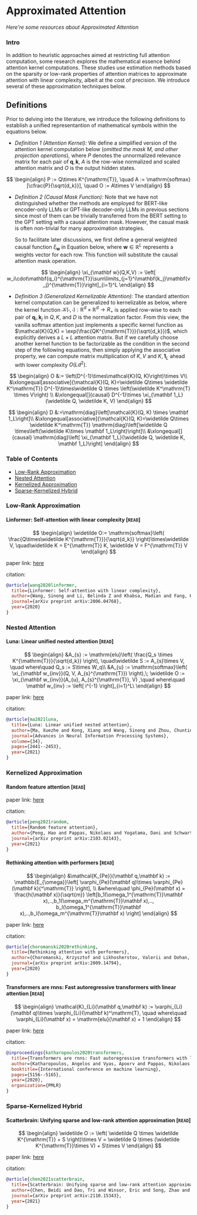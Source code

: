 # Approximated Attention
*Here're some resources about Approximated Attention*



### Intro

In addition to heuristic approaches aimed at restricting full attention computation, some research explores the mathematical essence behind attention kernel computations. These studies use estimation methods based on the sparsity or low-rank properties of attention matrices to approximate attention with linear complexity, albeit at the cost of precision. We introduce several of these approximation techniques below.


## Definitions

Prior to delving into the literature, we introduce the following definitions to establish a unified representantion of mathematical symbols within the equations below.

* *Definition 1 (Attention Kernel):* We define a simplified version of the attention kernel computation below (*omitted the mask $M$, and other projection operations*), where $P$ denotes the unnormalized relevance matrix for each pair of $\mathbf q, \mathbf k$, $A$ is the row-wise normalized and scaled attention matrix and $O$ is the output hidden states.

$$
\begin{align}
P := Q\times K^{\mathrm{T}}, \quad
A := \mathrm{softmax}[\cfrac{P}{\sqrt{d_k}}], \quad
    O := A\times V
\end{align}
$$

* *Definition 2 (Causal Mask Function):* Note that we have not distinguished whether the methods are employed for BERT-like encoder-only LLMs or GPT-like decoder-only LLMs in previous sections since most of them can be trivially transferred from the BERT setting to the GPT setting with a causal attention mask. However, the casual mask is often non-trivial for many approximation strategies. 
  

  So to facilitate later discussions, we first define a general weighted causal function $\xi_{\mathbf w}$ in Equation below, where $\mathbf w \in \mathbb{R}^L$ represents a weights vector for each row. This function will substitute the causal attention mask operation.

$$
\begin{align}
    \xi_{\mathbf w}(Q,K,V) := \left[ w_i\cdot\mathbf{q_i}^{\mathrm{T}}\sum\limits_{j=1}^i\mathbf{k_j}\mathbf{v_j}^{\mathrm{T}}\right]_{i=1}^L
\end{align}
$$

* *Definition 3 (Generalized Kernelizable Attention):* The standard attention kernel computation can be generalized to kernelizable as below, where the kernel function $\mathcal{K}(\cdot,\cdot): \mathbb{R}^{d}\times \mathbb{R}^{d}\rightarrow R_+$ is applied row-wise to each pair of $\mathbf q_i, \mathbf k_j$ in $Q,K$, and $D$ is the normalization factor. From this view, the vanilla softmax attention just implements a specific kernel function as $\mathcal{K}(Q,K) = \exp(\frac{QK^{\mathrm{T}}}{\sqrt{d_k}})$, which explicitly derives a $L\times L$ attention matrix. But if we carefully choose another kernel function to be factorizable as the condition in the second step of the following equations, then simply applying the associative property, we can compute matrix multiplication of $K,V$ and $K, \mathbf 1_L$ ahead with lower complexity $O(Ld^2)$.

$$
\begin{align}
O &:= \left(D^{-1}\times\mathcal{K}(Q, K)\right)\times V\\
    &\xlongequal[associative]{\mathcal{K}(Q, K)=\widetilde Q\times \widetilde K^\mathrm{T}} D^{-1}\times\widetilde Q \times \left(\widetilde K^\mathrm{T} \times V\right) \\
    &\xlongequal[]{causal} D^{-1}\times \xi_{\mathbf 1_L}(\widetilde Q, \widetilde K, V)
\end{align}
$$

$$
\begin{align}
D &:=\mathrm{diag}\left[\mathcal{K}(Q, K) \times \mathbf 1_L\right]\\
&\xlongequal[associative]{\mathcal{K}(Q, K)=\widetilde Q\times \widetilde K^\mathrm{T}} \mathrm{diag}\left[\widetilde Q \times\left(\widetilde K\times \mathbf 1_L\right)\right]\\
&\xlongequal[]{causal} \mathrm{diag}\left[ \xi_{\mathbf 1_L}(\widetilde Q, \widetilde K, \mathbf 1_L)\right]
\end{align}
$$


### Table of Contents

* [Low-Rank Approximation](#low-rank-approximation)
* [Nested Attention](#nested-attention)
* [Kernelized Approximation](#kernelized-approximation)
* [Sparse-Kernelized Hybrid](#sparse-kernelized-hybrid)


### Low-Rank Approximation



#### Linformer: Self-attention with linear complexity [`READ`]

$$
\begin{align}
\widetilde O:= \mathrm{softmax}\left( \frac{Q\times\widetilde K^{\mathrm{T}}}{\sqrt{d_k}} \right)\times\widetilde V, \quad\widetilde K = E^{\mathrm{T}} K, \widetilde V = F^{\mathrm{T}} V
\end{align}
$$

paper link: [here](https://arxiv.org/pdf/2006.04768)

citation: 
```bibtex
@article{wang2020linformer,
  title={Linformer: Self-attention with linear complexity},
  author={Wang, Sinong and Li, Belinda Z and Khabsa, Madian and Fang, Han and Ma, Hao},
  journal={arXiv preprint arXiv:2006.04768},
  year={2020}
}
```


### Nested Attention

#### Luna: Linear unified nested attention [`READ`]

$$
\begin{align}
&A_{s} := \mathrm{elu}\left( \frac{Q_s \times K^{\mathrm{T}}}{\sqrt{d_k}} \right), \quad\widetilde S := A_{s}\times V, \quad where\quad Q_s := S\times W_q\\
        &A_{u} := \mathrm{softmax}\left( \xi_{\mathbf w_{inv}}(Q, V, A_{s}^{\mathrm{T}}) \right),\;
        \widetilde O := \xi_{\mathbf w_{inv}}(A_{u}, A_{s}^{\mathrm{T}}, V) ,\quad where\quad \mathbf w_{inv} := \left[ i^{-1} \right]_{i=1}^L\
\end{align}
$$

paper link: [here](https://proceedings.neurips.cc/paper/2021/file/14319d9cfc6123106878dc20b94fbaf3-Paper.pdf)

citation: 
```bibtex
@article{ma2021luna,
  title={Luna: Linear unified nested attention},
  author={Ma, Xuezhe and Kong, Xiang and Wang, Sinong and Zhou, Chunting and May, Jonathan and Ma, Hao and Zettlemoyer, Luke},
  journal={Advances in Neural Information Processing Systems},
  volume={34},
  pages={2441--2453},
  year={2021}
}
```

### Kernelized Approximation


#### Random feature attention [`READ`]

paper link: [here](https://arxiv.org/pdf/2103.02143)

citation: 
```bibtex
@article{peng2021random,
  title={Random feature attention},
  author={Peng, Hao and Pappas, Nikolaos and Yogatama, Dani and Schwartz, Roy and Smith, Noah A and Kong, Lingpeng},
  journal={arXiv preprint arXiv:2103.02143},
  year={2021}
}
```


#### Rethinking attention with performers [`READ`]

$$
\begin{align}
&\mathcal{K_{Pe}}(\mathbf q,\mathbf k) := \mathbb{E_{\omega}}\left[ \varphi_{Pe}(\mathbf q)\times \varphi_{Pe}(\mathbf k){^\mathrm{T}} \right], \\
&where\quad \phi_{Pe}(\mathbf x) = \frac{h(\mathbf x)}{\sqrt{m}} \left[b_1(\omega_1^{\mathrm{T}}\mathbf x),..,b_1(\omega_m^{\mathrm{T}}\mathbf x),.., b_l(\omega_1^{\mathrm{T}}\mathbf x),..,b_l(\omega_m^{\mathrm{T}}\mathbf x) \right]
\end{align}
$$

paper link: [here](https://arxiv.org/pdf/2009.14794)

citation: 
```bibtex
@article{choromanski2020rethinking,
  title={Rethinking attention with performers},
  author={Choromanski, Krzysztof and Likhosherstov, Valerii and Dohan, David and Song, Xingyou and Gane, Andreea and Sarlos, Tamas and Hawkins, Peter and Davis, Jared and Mohiuddin, Afroz and Kaiser, Lukasz and others},
  journal={arXiv preprint arXiv:2009.14794},
  year={2020}
}
```


#### Transformers are rnns: Fast autoregressive transformers with linear attention [`READ`]

$$
\begin{align}
\mathcal{K}_{Li}(\mathbf q,\mathbf k) := \varphi_{Li}(\mathbf q)\times \varphi_{Li}(\mathbf k)^\mathrm{T}, \quad where\quad \varphi_{Li}(\mathbf x) = \mathrm{elu}(\mathbf x) + 1
\end{align}
$$

paper link: [here](http://proceedings.mlr.press/v119/katharopoulos20a/katharopoulos20a.pdf)

citation: 
```bibtex
@inproceedings{katharopoulos2020transformers,
  title={Transformers are rnns: Fast autoregressive transformers with linear attention},
  author={Katharopoulos, Angelos and Vyas, Apoorv and Pappas, Nikolaos and Fleuret, Fran{\c{c}}ois},
  booktitle={International conference on machine learning},
  pages={5156--5165},
  year={2020},
  organization={PMLR}
}
```



### Sparse-Kernelized Hybrid


#### Scatterbrain: Unifying sparse and low-rank attention approximation [`READ`]

$$
\begin{align}
\widetilde O := \left( \widetilde Q \times \widetilde K^{\mathrm{T}} + S \right)\times V = \widetilde Q \times (\widetilde K^{\mathrm{T}}\times V) + S\times V 
\end{align}
$$

paper link: [here](https://arxiv.org/pdf/2110.15343)

citation: 
```bibtex
@article{chen2021scatterbrain,
  title={Scatterbrain: Unifying sparse and low-rank attention approximation},
  author={Chen, Beidi and Dao, Tri and Winsor, Eric and Song, Zhao and Rudra, Atri and R{\'e}, Christopher},
  journal={arXiv preprint arXiv:2110.15343},
  year={2021}
}
```
    